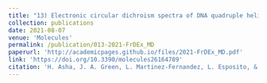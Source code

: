 ```yaml
---
title: "13) Electronic circular dichroism spectra of DNA quadruple helices studied by molecular dynamics simulations and excitonic calculations including charge transfer states"
collection: publications
date: 2021-08-07
venue: 'Molecules'
permalink: /publication/013-2021-FrDEx_MD
paperurl: 'http://academicpages.github.io/files/2021-FrDEx_MD.pdf'
link: 'https://doi.org/10.3390/molecules26164789'
citation: 'H. Asha, J. A. Green, L. Martinez-Fernandez, L. Esposito, & R. Improta, &quot;Electronic circular dichroism spectra of DNA quadruple helices studied by molecular dynamics simulations and excitonic calculations including charge transfer states&quot;, <i>Molecules</i>, 2021, <b>26</b>, 4789'
---
```

